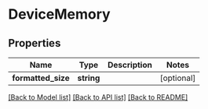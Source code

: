 # DeviceMemory

## Properties
Name | Type | Description | Notes
------------ | ------------- | ------------- | -------------
**formatted_size** | **string** |  | [optional] 

[[Back to Model list]](../README.md#documentation-for-models) [[Back to API list]](../README.md#documentation-for-api-endpoints) [[Back to README]](../README.md)


